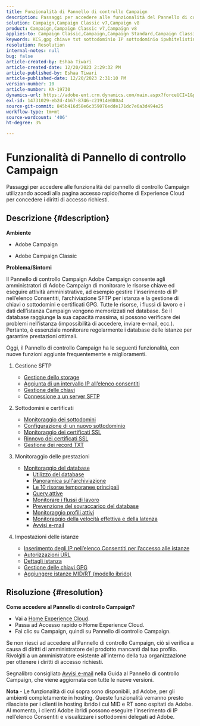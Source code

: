 ```yaml
---
title: Funzionalità di Pannello di controllo Campaign
description: Passaggi per accedere alle funzionalità del Pannello di controllo Campaign
solution: Campaign,Campaign Classic v7,Campaign v8
product: Campaign,Campaign Classic v7,Campaign v8
applies-to: Campaign Classic,Campaign,Campaign Standard,Campaign Classic v7,Campaign v8
keywords: KCS,gpg chiave txt sottodominio IP sottodominio ipwhitelisting ipallowlisting ip allow listing delega del flusso di lavoro del database cname csr ssl sftp txt url autorizzazione monitoraggio throughput
resolution: Resolution
internal-notes: null
bug: false
article-created-by: Eshaa Tiwari
article-created-date: 12/20/2023 2:29:32 PM
article-published-by: Eshaa Tiwari
article-published-date: 12/20/2023 2:31:10 PM
version-number: 10
article-number: KA-19730
dynamics-url: https://adobe-ent.crm.dynamics.com/main.aspx?forceUCI=1&pagetype=entityrecord&etn=knowledgearticle&id=62ed2b2d-449f-ee11-be37-6045bd0065f9
exl-id: 14731029-eb2d-4b67-8746-c21914e080a4
source-git-commit: 845b416d58e6c359076edde171dc7e6a3d494e25
workflow-type: tm+mt
source-wordcount: '406'
ht-degree: 3%

---
```


# Funzionalità di Pannello di controllo Campaign


Passaggi per accedere alle funzionalità del pannello di controllo Campaign utilizzando accedi alla pagina accesso rapido/home di Experience Cloud per concedere i diritti di accesso richiesti.

## Descrizione {#description}


<b>Ambiente</b>

- Adobe Campaign

- Adobe Campaign Classic

<b>Problema/Sintomi</b>

Il Pannello di controllo Campaign Adobe Campaign consente agli amministratori di Adobe Campaign di monitorare le risorse chiave ed eseguire attività amministrative, ad esempio gestire l’inserimento di IP nell’elenco Consentiti, l’archiviazione SFTP per istanza e la gestione di chiavi o sottodomini e certificati GPG. Tutte le risorse, i flussi di lavoro e i dati dell’istanza Campaign vengono memorizzati nel database. Se il database raggiunge la sua capacità massima, si possono verificare dei problemi nell’istanza (impossibilità di accedere, inviare e-mail, ecc.). Pertanto, è essenziale monitorare regolarmente i database delle istanze per garantire prestazioni ottimali.

Oggi, il Pannello di controllo Campaign ha le seguenti funzionalità, con nuove funzioni aggiunte frequentemente e miglioramenti.

1. Gestione SFTP
   - [Gestione dello storage](https://experienceleague.adobe.com/docs/control-panel/using/sftp-management/sftp-storage-management.html?lang=en)
   - [Aggiunta di un intervallo IP all’elenco consentiti](https://experienceleague.adobe.com/docs/control-panel/using/sftp-management/ip-range-allow-listing.html?lang=en)
   - [Gestione delle chiavi](https://experienceleague.adobe.com/docs/control-panel/using/sftp-management/key-management.html?lang=en)
   - [Connessione a un server SFTP](https://experienceleague.adobe.com/docs/control-panel/using/sftp-management/logging-into-sftp-server.html?lang=en)
2. Sottodomini e certificati
   - [Monitoraggio dei sottodomini](https://experienceleague.adobe.com/docs/control-panel/using/subdomains-and-certificates/monitoring-subdomains.html?lang=en)
   - [Configurazione di un nuovo sottodominio](https://experienceleague.adobe.com/docs/control-panel/using/subdomains-and-certificates/setting-up-new-subdomain.html?lang=it)
   - [Monitoraggio dei certificati SSL](https://experienceleague.adobe.com/docs/control-panel/using/subdomains-and-certificates/monitoring-ssl-certificates.html?lang=en)
   - [Rinnovo dei certificati SSL](https://experienceleague.adobe.com/docs/control-panel/using/subdomains-and-certificates/renewing-subdomain-certificate.html?lang=it)
   - [Gestione dei record TXT](https://experienceleague.adobe.com/docs/control-panel/using/subdomains-and-certificates/managing-txt-records.html?lang=en)
3. Monitoraggio delle prestazioni
   - [Monitoraggio del database](https://experienceleague.adobe.com/docs/control-panel/using/performance-monitoring/database-monitoring/database-monitoring.html?lang=en)
      - [Utilizzo del database](https://experienceleague.adobe.com/docs/control-panel/using/performance-monitoring/database-monitoring/database-utilization.html?lang=en)
      - [Panoramica sull&#39;archiviazione](https://experienceleague.adobe.com/docs/control-panel/using/performance-monitoring/database-monitoring/database-storage-overview.html?lang=en)
      - [Le 10 risorse temporanee principali](https://experienceleague.adobe.com/docs/control-panel/using/performance-monitoring/database-monitoring/database-top-ten-resources.html?lang=en)
      - [Query attive](https://experienceleague.adobe.com/docs/control-panel/using/performance-monitoring/database-monitoring/database-active-queries.html?lang=en)
      - [Monitorare i flussi di lavoro](https://experienceleague.adobe.com/docs/control-panel/using/performance-monitoring/database-monitoring/workflow-monitoring.html?lang=en)
      - [Prevenzione del sovraccarico del database](https://experienceleague.adobe.com/docs/control-panel/using/performance-monitoring/database-monitoring/database-preventing-overload.html?lang=en)
      - [Monitoraggio profili attivi](https://experienceleague.adobe.com/docs/control-panel/using/performance-monitoring/active-profiles-monitoring.html?lang=en)
      - [Monitoraggio della velocità effettiva e della latenza](https://experienceleague.adobe.com/docs/control-panel/using/performance-monitoring/thoughputs-latencies.html?lang=en)
      - [Avvisi e-mail](https://experienceleague.adobe.com/docs/control-panel/using/alerts-events/email-alerting.html?lang=en)
4. Impostazioni delle istanze

   - [Inserimento degli IP nell’elenco Consentiti per l’accesso alle istanze](https://experienceleague.adobe.com/docs/control-panel/using/instances-settings/ip-allow-listing-instance-access.html?lang=en)
   - [Autorizzazioni URL](https://experienceleague.adobe.com/docs/control-panel/using/instances-settings/url-permissions.html?lang=en)
   - [Dettagli istanza](https://experienceleague.adobe.com/docs/control-panel/using/instances-settings/instance-details.html?lang=en)
   - [Gestione delle chiavi GPG](https://experienceleague.adobe.com/docs/control-panel/using/instances-settings/gpg-keys-management.html?lang=en)
   - [Aggiungere istanze MID/RT (modello ibrido)](https://experienceleague.adobe.com/docs/control-panel/using/instances-settings/external-accounts.html?lang=en)



## Risoluzione {#resolution}


<b>Come accedere al Pannello di controllo Campaign? </b>

- Vai a [Home Experience Cloud](https://experiencecloud.adobe.com).
- Passa ad Accesso rapido o Home Experience Cloud.
- Fai clic su Campaign, quindi su Pannello di controllo Campaign.


Se non riesci ad accedere al Pannello di controllo Campaign, ciò si verifica a causa di diritti di amministratore del prodotto mancanti dal tuo profilo. Rivolgiti a un amministratore esistente all’interno della tua organizzazione per ottenere i diritti di accesso richiesti.

Segnalibro consigliato [Avvisi e-mail](https://experienceleague.adobe.com/docs/control-panel/using/alerts-events/email-alerting.html) nella Guida al Pannello di controllo Campaign, che viene aggiornata con tutte le nuove versioni.

<b>Nota</b> - Le funzionalità di cui sopra sono disponibili, ad Adobe, per gli ambienti completamente in hosting. Queste funzionalità verranno presto rilasciate per i clienti in hosting ibrido i cui MID e RT sono ospitati da Adobe. Al momento, i clienti Adobe ibridi possono eseguire l’inserimento di IP nell’elenco Consentiti e visualizzare i sottodomini delegati ad Adobe.
